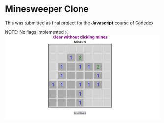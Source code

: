 # Minesweeper Clone
This was submitted as final project for the **Javascript** course of Codédex

NOTE: No flags implemented :(
<br>
<img src="ss.png">
